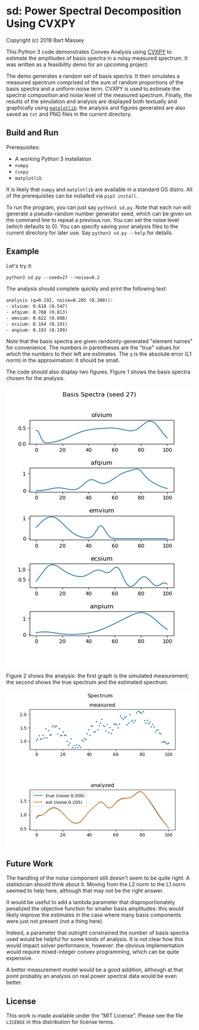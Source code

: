 # sd: Power Spectral Decomposition Using CVXPY
Copyright (c) 2019 Bart Massey

This Python 3 code demonstrates Convex Analysis using
[CVXPY](https://www.cvxpy.org) to estimate the amplitudes of
basis spectra in a noisy measured spectrum. It was written
as a feasibility demo for an upcoming project.

The demo generates a random set of basis spectra. It then
simulates a measured spectrum comprised of the sum of random
proportions of the basis spectra and a uniform noise term.
CVXPY is used to estimate the spectral composition and noise
level of the measured spectrum. Finally, the results of the
simulation and analysis are displayed both textually and
graphically using [`matplotlib`](https://matplotlib.org):
the analysis and figures generated are also saved as `txt`
and PNG files in the current directory.

## Build and Run

Prerequisites:

* A working Python 3 installation
* `numpy`
* `cvxpy`
* `matplotlib`

It is likely that `numpy` and `matplotlib` are available in
a standard OS distro. All of the prerequisites can be
installed via `pip3 install`.

To run the program, you can just say `python3 sd.py`. Note
that each run will generate a pseudo-random number generator
seed, which can be given on the command line to repeat a
previous run. You can set the noise level (which defaults to
0). You can specify saving your analysis files to the
current directory for later use. Say `python3 sd.py --help`
for details.

## Example

Let's try it:

    python3 sd.py --seed=27 --noise=0.2

The analysis should complete quickly and print the following
text:

```
analysis (q=0.192, noise=0.205 (0.200)):
- olvium: 0.618 (0.547)
- afqium: 0.788 (0.813)
- emvium: 0.622 (0.608)
- ecsium: 0.164 (0.191)
- anpium: 0.193 (0.199)
```

Note that the basis spectra are given randomly-generated
"element names" for convenience. The numbers in parentheses
are the "true" values for which the numbers to their left
are estimates. The `q` is the absolute error (L1 norm) in
the approximation: it should be small.

The code should also display two figures. Figure 1 shows the
basis spectra chosen for the analysis.

![Basis Spectra](example/basis-27.png)

Figure 2 shows the analysis: the first graph is the
simulated measurement; the second shows the true spectrum
and the estimated spectrum.

![Analysis](example/spectrum-27.png)

## Future Work

The handling of the noise component still doesn't seem to be
quite right. A statistician should think about it. Moving
from the L2 norm to the L1 norm seemed to help here,
although that may not be the right answer.

It would be useful to add a lambda parameter that
disproportionately penalized the objective function for
smaller basis amplitudes: this would likely improve the
estimates in the case where many basis components were just
not present (not a thing here).

Indeed, a parameter that outright constrained the number of
basis spectra used would be helpful for some kinds of
analysis. It is not clear how this would impact solver
performance, however: the obvious implementation would
require mixed-integer convex programming, which can be quite
expensive.

A better measurement model would be a good addition,
although at that point probably an analysis on real power
spectral data would be even better.

## License

This work is made available under the "MIT License". Please
see the file `LICENSE` in this distribution for license
terms.
